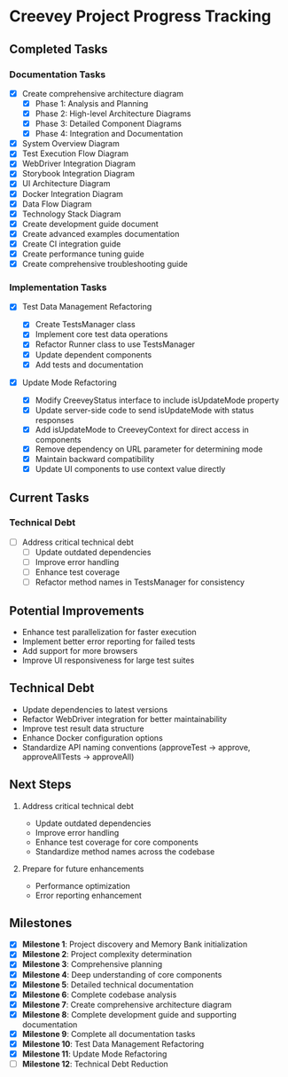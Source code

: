 # Creevey Project Progress Tracking

## Completed Tasks

### Documentation Tasks

- [x] Create comprehensive architecture diagram
  - [x] Phase 1: Analysis and Planning
  - [x] Phase 2: High-level Architecture Diagrams
  - [x] Phase 3: Detailed Component Diagrams
  - [x] Phase 4: Integration and Documentation
- [x] System Overview Diagram
- [x] Test Execution Flow Diagram
- [x] WebDriver Integration Diagram
- [x] Storybook Integration Diagram
- [x] UI Architecture Diagram
- [x] Docker Integration Diagram
- [x] Data Flow Diagram
- [x] Technology Stack Diagram
- [x] Create development guide document
- [x] Create advanced examples documentation
- [x] Create CI integration guide
- [x] Create performance tuning guide
- [x] Create comprehensive troubleshooting guide

### Implementation Tasks

- [x] Test Data Management Refactoring

  - [x] Create TestsManager class
  - [x] Implement core test data operations
  - [x] Refactor Runner class to use TestsManager
  - [x] Update dependent components
  - [x] Add tests and documentation

- [x] Update Mode Refactoring
  - [x] Modify CreeveyStatus interface to include isUpdateMode property
  - [x] Update server-side code to send isUpdateMode with status responses
  - [x] Add isUpdateMode to CreeveyContext for direct access in components
  - [x] Remove dependency on URL parameter for determining mode
  - [x] Maintain backward compatibility
  - [x] Update UI components to use context value directly

## Current Tasks

### Technical Debt

- [ ] Address critical technical debt
  - [ ] Update outdated dependencies
  - [ ] Improve error handling
  - [ ] Enhance test coverage
  - [ ] Refactor method names in TestsManager for consistency

## Potential Improvements

- Enhance test parallelization for faster execution
- Implement better error reporting for failed tests
- Add support for more browsers
- Improve UI responsiveness for large test suites

## Technical Debt

- Update dependencies to latest versions
- Refactor WebDriver integration for better maintainability
- Improve test result data structure
- Enhance Docker configuration options
- Standardize API naming conventions (approveTest -> approve, approveAllTests -> approveAll)

## Next Steps

1. Address critical technical debt

   - Update outdated dependencies
   - Improve error handling
   - Enhance test coverage for core components
   - Standardize method names across the codebase

2. Prepare for future enhancements
   - Performance optimization
   - Error reporting enhancement

## Milestones

- [x] **Milestone 1**: Project discovery and Memory Bank initialization
- [x] **Milestone 2**: Project complexity determination
- [x] **Milestone 3**: Comprehensive planning
- [x] **Milestone 4**: Deep understanding of core components
- [x] **Milestone 5**: Detailed technical documentation
- [x] **Milestone 6**: Complete codebase analysis
- [x] **Milestone 7**: Create comprehensive architecture diagram
- [x] **Milestone 8**: Complete development guide and supporting documentation
- [x] **Milestone 9**: Complete all documentation tasks
- [x] **Milestone 10**: Test Data Management Refactoring
- [x] **Milestone 11**: Update Mode Refactoring
- [ ] **Milestone 12**: Technical Debt Reduction
